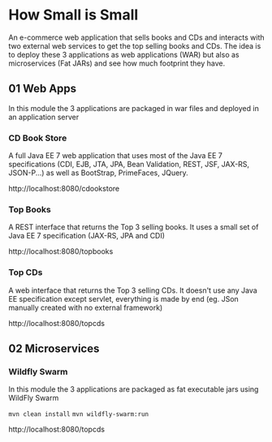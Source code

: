# How Small is Small

An e-commerce web application that sells books and CDs and interacts with two external web services to get the top selling books and CDs. The idea is to deploy these 3 applications as web applications (WAR) but also as microservices (Fat JARs) and see how much footprint they have. 

## 01 Web Apps

In this module the 3 applications are packaged in war files and deployed in an application server

### CD Book Store

A full Java EE 7 web application that uses most of the Java EE 7 specifications (CDI, EJB, JTA, JPA, Bean Validation, REST, JSF, JAX-RS, JSON-P...) as well as BootStrap, PrimeFaces, JQuery. 

http://localhost:8080/cdookstore

### Top Books

A REST interface that returns the Top 3 selling books. It uses a small set of Java EE 7 specification (JAX-RS, JPA and CDI)

http://localhost:8080/topbooks

### Top CDs

A web interface that returns the Top 3 selling CDs. It doesn't use any Java EE specification except servlet, everything is made by end (eg. JSon manually created with no external framework)

http://localhost:8080/topcds

## 02 Microservices

### Wildfly Swarm 

In this module the 3 applications are packaged as fat executable jars using WildFly Swarm

`mvn clean install`
`mvn wildfly-swarm:run`

http://localhost:8080/topcds

